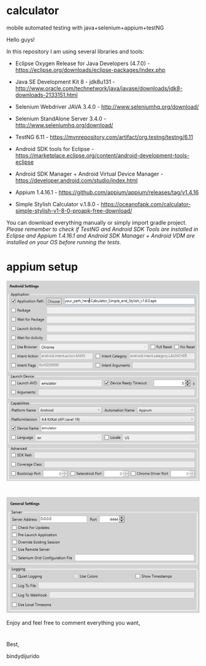 # calculator
mobile automated testing with java+selenium+appium+testNG

Hello guys! 

In this repository I am using several libraries and tools: 

- Eclipse Oxygen Release for Java Developers (4.7.0) - https://eclipse.org/downloads/eclipse-packages/index.php
- Java SE Development Kit 8 - jdk8u131 - http://www.oracle.com/technetwork/java/javase/downloads/jdk8-downloads-2133151.html
- Selenium Webdriver JAVA 3.4.0 - http://www.seleniumhq.org/download/
- Selenium StandAlone Server 3.4.0 - http://www.seleniumhq.org/download/
- TestNG 6.11 - https://mvnrepository.com/artifact/org.testng/testng/6.11
- Android SDK tools for Eclipse - https://marketplace.eclipse.org/content/android-development-tools-eclipse
- Android SDK Manager + Android Virtual Device Manager - https://developer.android.com/studio/index.html
- Appium 1.4.16.1 - https://github.com/appium/appium/releases/tag/v1.4.16

- Simple Stylish Calculator v.1.8.0 - https://oceanofapk.com/calculator-simple-stylish-v1-8-0-proapk-free-download/

You can download everything manually or simply import gradle project. *Please remember to check if TestNG and Android SDK Tools are installed in Eclipse and Appium 1.4.16.1 and Android SDK Manager + Android VDM are installed on your OS before running the tests*.

# appium setup

![alt text](https://raw.githubusercontent.com/bindydijurido/calculator/master/misc/appium.jpg)

#
![alt text](https://raw.githubusercontent.com/bindydijurido/calculator/master/misc/appium1.jpg)


Enjoy and feel free to comment everything you want,

#

Best,

bindydijurido

